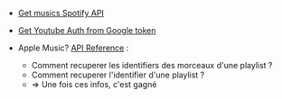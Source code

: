 - [Get musics Spotify API](https://developer.spotify.com/documentation/general/guides/track-relinking-guide/#track-relinking-in-the-web-api)
- [Get Youtube Auth from Google token](https://developers.google.com/youtube/registering_an_application)

- Apple Music? [API Reference](https://developer.apple.com/documentation/applemusicapi/get_all_library_songs) :
  - Comment recuperer les identifiers des morceaux d'une playlist ?
  - Comment recuperer l'identifier d'une playlist ?
  - => Une fois ces infos, c'est gagné
